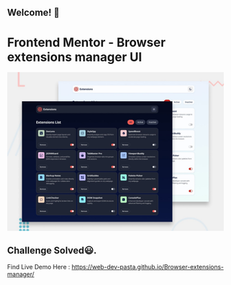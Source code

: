 ## Welcome! 👋

# Frontend Mentor - Browser extensions manager UI

![Design preview for the Browser extensions manager UI coding challenge](./preview.jpg)

## Challenge Solved😃.

Find Live Demo Here : https://web-dev-pasta.github.io/Browser-extensions-manager/
